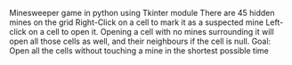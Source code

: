 Minesweeper game in python using Tkinter module
There are 45 hidden mines on the grid
Right-Click on a cell to mark it as a suspected mine
Left-click on a cell to open it. 
Opening a cell with no mines surrounding it will open all those cells as well, and their neighbours if the cell is null.
Goal: Open all the cells without touching a mine in the shortest possible time

